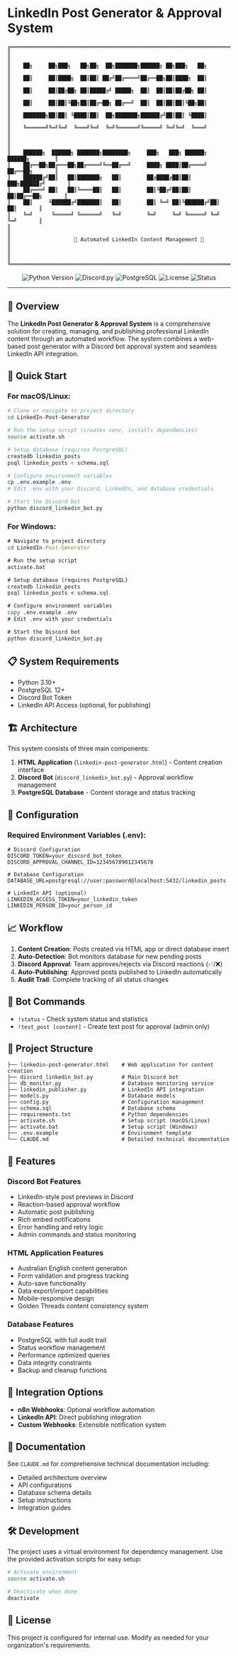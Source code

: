 # LinkedIn Post Generator & Approval System

```ascii
╔══════════════════════════════════════════════════════════════════════════════╗
║                                                                              ║
║    ██╗     ██╗███╗   ██╗██╗  ██╗███████╗██████╗ ██╗███╗   ██╗               ║
║    ██║     ██║████╗  ██║██║ ██╔╝██╔════╝██╔══██╗██║████╗  ██║               ║
║    ██║     ██║██╔██╗ ██║█████╔╝ █████╗  ██║  ██║██║██╔██╗ ██║               ║
║    ██║     ██║██║╚██╗██║██╔═██╗ ██╔══╝  ██║  ██║██║██║╚██╗██║               ║
║    ███████╗██║██║ ╚████║██║  ██╗███████╗██████╔╝██║██║ ╚████║               ║
║    ╚══════╝╚═╝╚═╝  ╚═══╝╚═╝  ╚═╝╚══════╝╚═════╝ ╚═╝╚═╝  ╚═══╝               ║
║                                                                              ║
║    ██████╗  ██████╗ ███████╗████████╗     ███╗   ███╗ ██████╗ ██████╗        ║
║    ██╔══██╗██╔═══██╗██╔════╝╚══██╔══╝     ████╗ ████║██╔════╝ ██╔══██╗       ║
║    ██████╔╝██║   ██║███████╗   ██║        ██╔████╔██║██║  ███╗██████╔╝       ║
║    ██╔═══╝ ██║   ██║╚════██║   ██║        ██║╚██╔╝██║██║   ██║██╔══██╗       ║
║    ██║     ╚██████╔╝███████║   ██║        ██║ ╚═╝ ██║╚██████╔╝██║  ██║       ║
║    ╚═╝      ╚═════╝ ╚══════╝   ╚═╝        ╚═╝     ╚═╝ ╚═════╝ ╚═╝  ╚═╝       ║
║                                                                              ║
║                    🤖 Automated LinkedIn Content Management 📱               ║
║                                                                              ║
╚══════════════════════════════════════════════════════════════════════════════╝
```

<p align="center">
  <img src="https://img.shields.io/badge/Python-3.11+-blue.svg" alt="Python Version">
  <img src="https://img.shields.io/badge/Discord.py-2.3.2-blue.svg" alt="Discord.py">
  <img src="https://img.shields.io/badge/PostgreSQL-14+-blue.svg" alt="PostgreSQL">
  <img src="https://img.shields.io/badge/License-MIT-green.svg" alt="License">
  <img src="https://img.shields.io/badge/Status-Production-brightgreen.svg" alt="Status">
</p>

---

## 🌟 Overview

The **LinkedIn Post Generator & Approval System** is a comprehensive solution for creating, managing, and publishing professional LinkedIn content through an automated workflow. The system combines a web-based post generator with a Discord bot approval system and seamless LinkedIn API integration.

## 🚀 Quick Start

### For macOS/Linux:
```bash
# Clone or navigate to project directory
cd LinkedIn-Post-Generator

# Run the setup script (creates venv, installs dependencies)
source activate.sh

# Setup database (requires PostgreSQL)
createdb linkedin_posts
psql linkedin_posts < schema.sql

# Configure environment variables
cp .env.example .env
# Edit .env with your Discord, LinkedIn, and database credentials

# Start the Discord bot
python discord_linkedin_bot.py
```

### For Windows:
```cmd
# Navigate to project directory
cd LinkedIn-Post-Generator

# Run the setup script
activate.bat

# Setup database (requires PostgreSQL)
createdb linkedin_posts
psql linkedin_posts < schema.sql

# Configure environment variables
copy .env.example .env
# Edit .env with your credentials

# Start the Discord bot
python discord_linkedin_bot.py
```

## 📋 System Requirements

- Python 3.10+
- PostgreSQL 12+
- Discord Bot Token
- LinkedIn API Access (optional, for publishing)

## 🏗️ Architecture

This system consists of three main components:

1. **HTML Application** (`linkedin-post-generator.html`) - Content creation interface
2. **Discord Bot** (`discord_linkedin_bot.py`) - Approval workflow management
3. **PostgreSQL Database** - Content storage and status tracking

## 🔧 Configuration

### Required Environment Variables (.env):

```env
# Discord Configuration
DISCORD_TOKEN=your_discord_bot_token
DISCORD_APPROVAL_CHANNEL_ID=123456789012345678

# Database Configuration  
DATABASE_URL=postgresql://user:password@localhost:5432/linkedin_posts

# LinkedIn API (optional)
LINKEDIN_ACCESS_TOKEN=your_linkedin_token
LINKEDIN_PERSON_ID=your_person_id
```

## 📈 Workflow

1. **Content Creation**: Posts created via HTML app or direct database insert
2. **Auto-Detection**: Bot monitors database for new pending posts
3. **Discord Approval**: Team approves/rejects via Discord reactions (✅/❌)
4. **Auto-Publishing**: Approved posts published to LinkedIn automatically
5. **Audit Trail**: Complete tracking of all status changes

## 🤖 Bot Commands

- `!status` - Check system status and statistics
- `!test_post [content]` - Create test post for approval (admin only)

## 📁 Project Structure

```
├── linkedin-post-generator.html    # Web application for content creation
├── discord_linkedin_bot.py         # Main Discord bot
├── db_monitor.py                   # Database monitoring service
├── linkedin_publisher.py           # LinkedIn API integration
├── models.py                       # Database models
├── config.py                       # Configuration management
├── schema.sql                      # Database schema
├── requirements.txt                # Python dependencies
├── activate.sh                     # Setup script (macOS/Linux)
├── activate.bat                    # Setup script (Windows)
├── .env.example                    # Environment template
└── CLAUDE.md                       # Detailed technical documentation
```

## 🎯 Features

### Discord Bot Features
- LinkedIn-style post previews in Discord
- Reaction-based approval workflow
- Automatic post publishing
- Rich embed notifications
- Error handling and retry logic
- Admin commands and status monitoring

### HTML Application Features
- Australian English content generation
- Form validation and progress tracking
- Auto-save functionality
- Data export/import capabilities
- Mobile-responsive design
- Golden Threads content consistency system

### Database Features
- PostgreSQL with full audit trail
- Status workflow management
- Performance optimized queries
- Data integrity constraints
- Backup and cleanup functions

## 🔗 Integration Options

- **n8n Webhooks**: Optional workflow automation
- **LinkedIn API**: Direct publishing integration
- **Custom Webhooks**: Extensible notification system

## 📖 Documentation

See `CLAUDE.md` for comprehensive technical documentation including:
- Detailed architecture overview
- API configurations
- Database schema details
- Setup instructions
- Integration guides

## 🛠️ Development

The project uses a virtual environment for dependency management. Use the provided activation scripts for easy setup:

```bash
# Activate environment
source activate.sh

# Deactivate when done
deactivate
```

## 📝 License

This project is configured for internal use. Modify as needed for your organization's requirements.